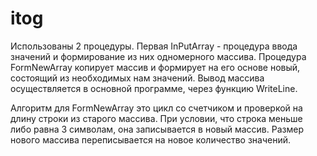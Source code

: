 # itog
Использованы 2 процедуры. Первая InPutArray - процедура ввода значений и формирование из них одномерного массива. Процедура FormNewArray копирует массив и формирует на его основе новый, состоящий из необходимых нам значений. Вывод массива осуществляется в основной программе, через функцию WriteLine.

Алгоритм для FormNewArray это цикл со счетчиком и проверкой на длину строки из старого массива. При условии, что строка меньше либо равна 3 символам, она записывается в новый массив. Размер нового массива переписывается на новое количество значений. 

